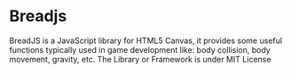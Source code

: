 # Breadjs
BreadJS is a JavaScript library for HTML5 Canvas, it provides some useful functions typically used in game development like: body collision, body movement, gravity, etc.
The Library or Framework is under MIT License

